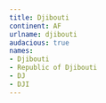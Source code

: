 ```yaml
---
title: Djibouti
continent: AF
urlname: djibouti
audacious: true
names:
- Djibouti
- Republic of Djibouti
- DJ
- DJI
---
```


